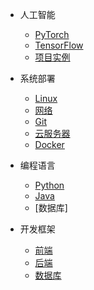 * 人工智能
  * [PyTorch](人工智能/PyTorch/README.md)
  * [TensorFlow](zh-cn/more-pages.md)
  * [项目实例](zh-cn/custom-navbar.md)

* 系统部署
  * [Linux](zh-cn/configuration.md)
  * [网络](zh-cn/themes.md)
  * [Git](Linux/Git常用命令清单.md)
  * [云服务器](zh-cn/markdown.md)
  * [Docker](Docker/README.md)

* 编程语言
    * [Python](Python/README.md)
    * [Java](Java/README.md)
    * [数据库]

* 开发框架
    * [前端]()
    * [后端]()
    * [数据库](SQL/README.md)